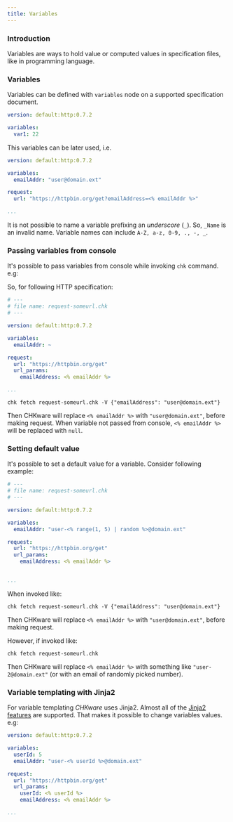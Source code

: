 ```yaml
---
title: Variables
---
```

### Introduction

Variables are ways to hold value or computed values in specification files, like in programming language.

### Variables

Variables can be defined with `variables` node on a supported specification document.

```yml
version: default:http:0.7.2

variables:
  var1: 22
```

This variables can be later used, i.e.

```yml
version: default:http:0.7.2

variables:
  emailAddr: "user@domain.ext"

request:
  url: "https://httpbin.org/get?emailAddress=<% emailAddr %>"

...
```

It is not possible to name a variable prefixing an *underscore* (`_`). So, `_Name` is an invalid name. Variable names can include `A-Z, a-z, 0-9, ., -, _`.

### Passing variables from console

It's possible to pass variables from console while invoking `chk` command. e.g:

So, for following HTTP specification:

```yml
# ---
# file name: request-someurl.chk
# ---

version: default:http:0.7.2

variables:
  emailAddr: ~

request:
  url: "https://httpbin.org/get"
  url_params:
    emailAddress: <% emailAddr %>

...
```
```shell
chk fetch request-someurl.chk -V {"emailAddress": "user@domain.ext"}
```

Then CHKware will replace `<% emailAddr %>` with `"user@domain.ext"`, before making request. When variable not passed from console, `<% emailAddr %>` will be replaced with `null`.

### Setting default value

It's possible to set a default value for a variable. Consider following example:

```yml
# ---
# file name: request-someurl.chk
# ---

version: default:http:0.7.2

variables:
  emailAddr: "user-<% range(1, 5) | random %>@domain.ext"

request:
  url: "https://httpbin.org/get"
  url_params:
    emailAddress: <% emailAddr %>


...
```

When invoked like:

```shell
chk fetch request-someurl.chk -V {"emailAddress": "user@domain.ext"}
```

Then CHKware will replace `<% emailAddr %>` with `"user@domain.ext"`, before making request.

However, if invoked like:

```shell
chk fetch request-someurl.chk
```

Then CHKware will replace `<% emailAddr %>` with something like `"user-2@domain.ext"` (or with an email of randomly picked number).

### Variable templating with Jinja2

For variable templating *CHKware* uses Jinja2. Almost all of the [Jinja2 features](https://jinja.palletsprojects.com/en/stable/templates/) are supported. That makes it possible to change variables values. e.g:

```yml
version: default:http:0.7.2

variables:
  userId: 5
  emailAddr: "user-<% userId %>@domain.ext"

request:
  url: "https://httpbin.org/get"
  url_params:
    userId: <% userId %>
    emailAddress: <% emailAddr %>

...
```
